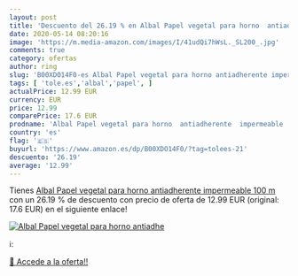 ```yaml
---
layout: post
title: 'Descuento del 26.19 % en Albal Papel vegetal para horno  antiadhe'
date: 2020-05-14 08:20:16
image: 'https://m.media-amazon.com/images/I/41udQi7hWsL._SL200_.jpg'
comments: true
category: ofertas
author: ring
slug: 'B00XDO14F0-es Albal Papel vegetal para horno antiadherente impermeable...'
tags: [ 'tole.es','albal','papel', ]
actualPrice: 12.99 EUR
currency: EUR
price: 12.99
comparePrice: 17.6 EUR
prodname: 'Albal Papel vegetal para horno  antiadherente  impermeable  100 m'
country: 'es'
flag: '🇪🇸'
buyurl: 'https://www.amazon.es/dp/B00XDO14F0/?tag=tolees-21'
descuento: '26.19'
average: '12.99'
---
```


Tienes [Albal Papel vegetal para horno  antiadherente  impermeable  100 m](https://www.amazon.es/dp/B00XDO14F0/?tag=tolees-21) con un 26.19 % de descuento con precio de oferta de 12.99 EUR (original: 17.6 EUR) en el siguiente enlace!

[![Albal Papel vegetal para horno  antiadhe](https://m.media-amazon.com/images/I/41udQi7hWsL._SL200_.jpg)](https://www.amazon.es/dp/B00XDO14F0/?tag=tolees-21)

ℹ️:


[🛒 Accede a la oferta!!](https://www.amazon.es/dp/B00XDO14F0/?tag=tolees-21)
